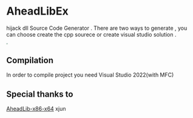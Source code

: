 # AheadLibEx
hijack dll Source Code Generator .
There are two ways to generate , you can choose create the cpp sourece or create visual studio solution .

<img src="https://github.com/i1tao/AheadLibEx/blob/master/screenshot.png" style="zoom:22%;" />

## Compilation
In order to compile project you need  Visual Studio 2022(with MFC)
## Special thanks to
[AheadLib-x86-x64](https://github.com/strivexjun/AheadLib-x86-x64)  xjun
